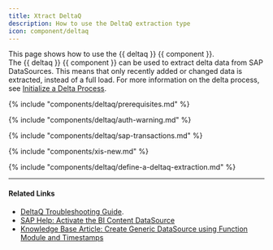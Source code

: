 ```yaml
---
title: Xtract DeltaQ
description: How to use the DeltaQ extraction type
icon: component/deltaq
---
```


This page shows how to use the {{ deltaq }} {{ component }}.<br>
The {{ deltaq }} {{ component }} can be used to extract delta data from SAP DataSources. 
This means that only recently added or changed data is extracted, instead of a full load.
For more information on the delta process, see [Initialize a Delta Process](update-mode.md/#initialize-a-delta-process).




{% include "components/deltaq/prerequisites.md" %}

{% include "components/deltaq/auth-warning.md" %}

{% include "components/deltaq/sap-transactions.md" %}

{% include "components/xis-new.md"  %}

{% include "components/deltaq/define-a-deltaq-extraction.md" %}

*****
#### Related Links
- [DeltaQ Troubleshooting Guide](../../troubleshooting.md/#deltaq-troubleshooting). 
- [SAP Help: Activate the BI Content DataSource](https://help.sap.com/saphelp_scm70/helpdata/ru/d8/8f5738f988d439e10000009b38f842/content.htm?no_cache=true)
- [Knowledge Base Article: Create Generic DataSource using Function Module and Timestamps](../../knowledge-base/create-generic-datasource-using-function-module-and-timestamps.md)
